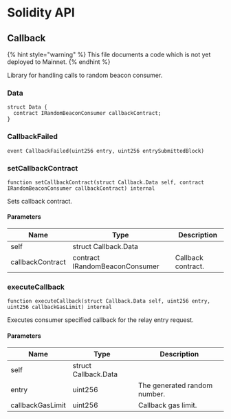 # Solidity API

## Callback

{% hint style="warning" %}
This file documents a code which is not yet deployed to Mainnet.
{% endhint %}

Library for handling calls to random beacon consumer.

### Data

```solidity
struct Data {
  contract IRandomBeaconConsumer callbackContract;
}
```

### CallbackFailed

```solidity
event CallbackFailed(uint256 entry, uint256 entrySubmittedBlock)
```

### setCallbackContract

```solidity
function setCallbackContract(struct Callback.Data self, contract IRandomBeaconConsumer callbackContract) internal
```

Sets callback contract.

#### Parameters

| Name | Type | Description |
| ---- | ---- | ----------- |
| self | struct Callback.Data |  |
| callbackContract | contract IRandomBeaconConsumer | Callback contract. |

### executeCallback

```solidity
function executeCallback(struct Callback.Data self, uint256 entry, uint256 callbackGasLimit) internal
```

Executes consumer specified callback for the relay entry request.

#### Parameters

| Name | Type | Description |
| ---- | ---- | ----------- |
| self | struct Callback.Data |  |
| entry | uint256 | The generated random number. |
| callbackGasLimit | uint256 | Callback gas limit. |

